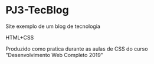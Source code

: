 # PJ3-TecBlog 

Site exemplo de um blog de tecnologia

HTML+CSS




Produzido como pratica durante as aulas de CSS do curso "Desenvolvimento Web Completo 2019"